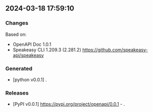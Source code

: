 

## 2024-03-18 17:59:10
### Changes
Based on:
- OpenAPI Doc 1.0.1 
- Speakeasy CLI 1.209.3 (2.281.2) https://github.com/speakeasy-api/speakeasy
### Generated
- [python v0.0.1] .
### Releases
- [PyPI v0.0.1] https://pypi.org/project/openapi/0.0.1 - .